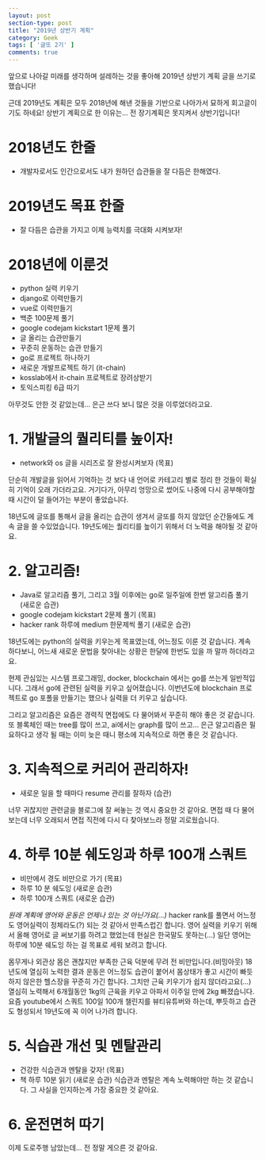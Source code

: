 ```yaml
---
layout: post
section-type: post
title: "2019년 상반기 계획"
category: Geek
tags: [ '글또 2기' ]
comments: true
---
```


앞으로 나아갈 미래를 생각하며 설레하는 것을 좋아해 2019년 상반기 계획 글을 쓰기로 했습니다!

근데 2019년도 계획은 모두 2018년에 해낸 것들을 기반으로 나아가서 묘하게 회고글이기도 하네요!
상반기 계획으로 한 이유는... 전 장기계획은 못지켜서 상반기입니다!

# 2018년도 한줄
- 개발자로서도 인간으로서도 내가 원하던 습관들을 잘 다듬은 한해였다.

# 2019년도 목표 한줄
- 잘 다듬은 습관을 가지고 이제 능력치를 극대화 시켜보자!

# 2018년에 이룬것
- python 실력 키우기
- django로 이력만들기
- vue로 이력만들기
- 백준 100문제 풀기
- google codejam kickstart 1문제 풀기
- 글 올리는 습관만들기
- 꾸준히 운동하는 습관 만들기
- go로 프로젝트 하나하기
- 새로운 개발프로젝트 하기 (it-chain)
- kosslab에서 it-chain 프로젝트로 장려상받기
- 토익스피킹 6급 따기

아무것도 안한 것 같았는데... 은근 쓰다 보니 많은 것을 이루었더라고요.

# 1. 개발글의 퀄리티를 높이자!
- network와 os 글을 시리즈로 잘 완성시켜보자 (목표)

단순히 개발글을 읽어서 기억하는 것 보다 내 언어로 카테고리 별로 정리 한 것들이 확실히 기억이 오래 가더라고요.
거기다가, 아무리 엉망으로 썼어도 나중에 다시 공부해야할 때 시간이 덜 들어가는 부분이 좋았습니다.

18년도에 글또를 통해서 글을 올리는 습관이 생겨서 글또를 하지 않았던 순간들에도 계속 글을 쓸 수있었습니다.
19년도에는 퀄리티를 높이기 위해서 더 노력을 해야될 것 같아요.


# 2. 알고리즘!
- Java로 알고리즘 풀기, 그리고 3월 이후에는 go로 일주일에 한번 알고리즘 풀기 (새로운 습관)
- google codejam kickstart 2문제 풀기 (목표)
- hacker rank 하루에 medium 한문제씩 풀기 (새로운 습관)

18년도에는 python의 실력을 키우는게 목표였는데, 어느정도 이룬 것 같습니다.
계속 하다보니, 어느새 새로운 문법을 찾아내는 상황은 한달에 한번도 있을 까 말까 하더라고요.

현제 관심있는 시스템 프로그래밍, docker, blockchain 에서는 go를 쓰는게 일반적입니다. 그래서 go에 관련된 실력을 키우고 싶어졌습니다.
이번년도에 blockchain 프로젝트로 go 포폴을 만들기는 했으나 실력을 더 키우고 싶습니다.

그리고 알고리즘은 요즘은 경력직 면접에도 다 물어봐서 꾸준히 해야 좋은 것 같습니다.
또 블록체인 때는 tree를 많이 쓰고, ai에서는 graph를 많이 쓰고...
은근 알고리즘은 필요하다고 생각 될 때는 이미 늦은 때니 평소에 지속적으로 하면 좋은 것 같습니다.


# 3. 지속적으로 커리어 관리하자!
- 새로운 일을 할 때마다 resume 관리를 잘하자 (습관)

너무 귀찮지만 관련글을 블로그에 잘 써놓는 것 역시 중요한 것 같아요.
면접 때 다 물어보는데 너무 오래되서 면접 직전에 다시 다 찾아보느라 정말 괴로웠습니다.


# 4. 하루 10분 쉐도잉과 하루 100개 스쿼트
- 비만에서 경도 비만으로 가기 (목표)
- 하루 10 분 쉐도잉 (새로운 습관)
- 하루 100개 스쿼트 (새로운 습관)

*원래 계획에 영어와 운동은 언제나 있는 것 아닌가요(...)*
hacker rank를 풀면서 어느정도 영어실력이 정체라도(?) 되는 것 같아서 만족스럽긴 합니다.
영어 실력을 키우기 위해서 올해 영어로 글 써보기를 하려고 했었는데 현실은 한국말도 못하는(...)
일단 영어는 하루에 10분 쉐도잉 하는 걸 목표로 세워 보려고 합니다.

몸무게나 외관상 몸은 괜찮지만 부족한 근육 덕분에 무려 전 비만입니다.(비밍아웃)
18년도에 열심히 노력한 결과 운동은 어느정도 습관이 붙어서 몸상태가 좋고 시간이 빠듯하지 않은한 헬스장을 꾸준히 가긴 합니다.
그치만 근육 키우기가 쉽지 않더라고요(...) 열심히 노력해서 6개월동안 1kg의 근육을 키우고 아파서 이주일 만에 2kg 빠졌습니다.
요즘 youtube에서 스쿼트 100일 100개 챌린지를 뷰티유튜버와 하는데, 뿌듯하고 습관도 형성되서 19년도에 꼭 이어 나가려 합니다.


# 5. 식습관 개선 및 멘탈관리
- 건강한 식습관과 멘탈을 갖자! (목표)
- 책 하루 10분 읽기 (새로운 습관)
식습관과 멘탈은 계속 노력해야만 하는 것 같습니다. 그 사실을 인지하는게 가장 중요한 것 같아요.


# 6. 운전면허 따기
이제 도로주행 남았는데... 전 정말 게으른 것 같아요.
